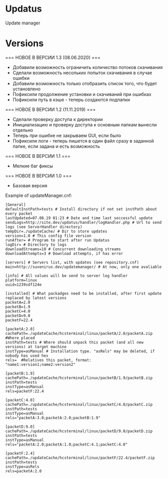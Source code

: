# Updatus
Update manager

# Versions

=== НОВОЕ В ВЕРСИИ 1.3 (08.06.2020) ===

* Добавили возможность ограничить количество потоков скачивания
* Сделали возможность несольких попыток скачивания в случае ошибки
* Добавили возможность только отобразить список того, что будет установлено
* Пофиксили продолжение установки и скачиваний при ошибках
* Пофиксили путь в кэше - теперь создаются подпапки

=== НОВОЕ В ВЕРСИИ 1.2 (11.11.2019) ===

* Сделали проверку доступа к директории
* Инициализацию и проверку доступа к основным папкам вынесли отдельно
* Теперь при ошибке не закрываем GUI, если было
* Пофиксили логи - теперь пишется в один файл сразу в заданной папке, если задана и есть возможность

=== НОВОЕ В ВЕРСИИ 1.1 ===

* Мелкие баг фиксы

=== НОВОЕ В ВЕРСИИ 1.0 ===

* Базовая версия



Example of updateManager.cnf:
```
[General]
defaultInstPath=tests # Install directory if not set instPath about every packet
lastUpdated=07.08.19 01:23 # Date and time last seccessful update
sendLogs=http://site.dev/updatus/handler/logHandler.php # Url to send logs (see ServerHandler directory)
tempDir=./updateCache/ # Dir to store updates
version=1.0 # This config file version
runAfter= # Program to start after run Updatus
logDir= # Directory to logs
downloadStreams=10 # Сoncurrent downloading streams
downloadAttempts=3 # Download attempts, if has error

[servers] # Servers list, with updates (see repository.cnf)
main=http://suvenirus.dev/updatemanager/ # At now, only one avaliable

[info] # All values will be send to server log handler
platform=linux
uuid=1239sdf124e

[installed] # What packadges need to be installed, after first update replaced by latest versions
packetA=2.0
packetB=1.9
packetC=4.0
packetD=9.0
packetF=22.4

[packetA:2.0]
cachePath=./updateCache/hcsterminal/linux/packetA/2.0/packetA.zip #Where placed
instPath=tests # Where should unpack this packet (and all new versions) at target machine
instType=asManual # Installation type. "asRels" may be deleted, if nobody has used hes
rels=  #Relatives this packet, format:  "name1:version1;name2:version2"

[packetB:1.9]
cachePath=./updateCache/hcsterminal/linux/packetB/1.9/packetB.zip
instPath=tests
instType=asManual
rels=packetF:22.4

[packetC:4.0]
cachePath=./updateCache/hcsterminal/linux/packetC/4.0/packetC.zip
instPath=tests
instType=asManual
rels="packetA:3.0;packetA:2.0;packetB:1.9"

[packetD:9.0]
cachePath=./updateCache/hcsterminal/linux/packetD/9.0/packetD.zip
instPath=tests
instType=asManual
rels="packetA:2.0;packetA:1.0;packetC:4.1;packetC:4.0"

[packetF:2.4]
cachePath=./updateCache/hcsterminal/linux/packetF/22.4/packetF.zip
instPath=tests
instType=asRels
rels=packetA:2.0
```
